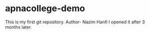 # apnacollege-demo
This is my first git repository.
Author- Nazim Hanfi
I opened it after 3 months later.
